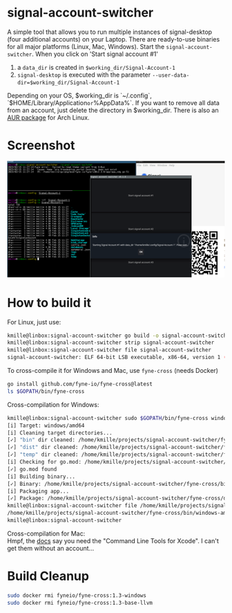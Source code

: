 # signal-account-switcher
A simple tool that allows you to run multiple instances of signal-desktop (four additional accounts) on your Laptop. There are ready-to-use binaries for all major platforms (Linux, Mac, Windows). Start the `signal-account-switcher`. When you click on 'Start signal account #1'
1) a `data_dir` is created in `$working_dir/Signal-Account-1`
2) `signal-desktop` is executed with the parameter `--user-data-dir=$working_dir/Signal-Account-1`

Depending on your OS, $working_dir is `~/.config`, `$HOME/Library/Application` or `%AppData%`. If you want to remove all data from an account, just delete the directory in $working_dir. There is also an [AUR package](https://aur.archlinux.org/packages/signal-account-switcher) for Arch Linux.

# Screenshot

![](docs/screenshot.png)

# How to build it 
For Linux, just use:
```bash
kmille@linbox:signal-account-switcher go build -o signal-account-switcher ./main.go
kmille@linbox:signal-account-switcher strip signal-account-switcher
kmille@linbox:signal-account-switcher file signal-account-switcher
signal-account-switcher: ELF 64-bit LSB executable, x86-64, version 1 (SYSV), dynamically linked, interpreter /lib64/ld-linux-x86-64.so.2, BuildID[sha1]=c60867bc53ad2ff8f56622bf24c85842f2cec213, for GNU/Linux 4.4.0, stripped
```

To cross-compile it for Windows and Mac, use `fyne-cross` (needs Docker)

```bash
go install github.com/fyne-io/fyne-cross@latest
ls $GOPATH/bin/fyne-cross
```
Cross-compilation for Windows:  
```bash
kmille@linbox:signal-account-switcher sudo $GOPATH/bin/fyne-cross windows -name signal-account-switcher.exe
[i] Target: windows/amd64
[i] Cleaning target directories...
[✓] "bin" dir cleaned: /home/kmille/projects/signal-account-switcher/fyne-cross/bin/windows-amd64
[✓] "dist" dir cleaned: /home/kmille/projects/signal-account-switcher/fyne-cross/dist/windows-amd64
[✓] "temp" dir cleaned: /home/kmille/projects/signal-account-switcher/fyne-cross/tmp/windows-amd64
[i] Checking for go.mod: /home/kmille/projects/signal-account-switcher/go.mod
[✓] go.mod found
[i] Building binary...
[✓] Binary: /home/kmille/projects/signal-account-switcher/fyne-cross/bin/windows-amd64/signal-account-switcher.exe
[i] Packaging app...
[✓] Package: /home/kmille/projects/signal-account-switcher/fyne-cross/dist/windows-amd64/signal-account-switcher.exe.zip
kmille@linbox:signal-account-switcher file /home/kmille/projects/signal-account-switcher/fyne-cross/bin/windows-amd64/signal-account-switcher.exe
/home/kmille/projects/signal-account-switcher/fyne-cross/bin/windows-amd64/signal-account-switcher.exe: PE32+ executable (GUI) x86-64 (stripped to external PDB), for MS Windows, 12 sections
kmille@linbox:signal-account-switcher
```
Cross-compilation for Mac:  
Hmpf, the [docs](https://github.com/fyne-io/fyne-cross#build-the-docker-image-for-osxdarwinapple-cross-compiling) say you need the "Command Line Tools for Xcode". I can't get them without an account...

# Build Cleanup
```bash
sudo docker rmi fyneio/fyne-cross:1.3-windows
sudo docker rmi fyneio/fyne-cross:1.3-base-llvm
```

